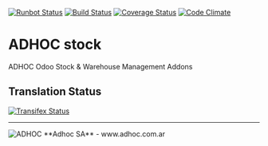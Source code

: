 [![Runbot Status](http://runbot.adhoc.com.ar/runbot/badge/flat/3/11.0.svg)](http://runbot.adhoc.com.ar/runbot/repo/github-com-ingadhoc-stock-3)
[![Build Status](https://travis-ci.org/ingadhoc/stock.svg?branch=11.0)](https://travis-ci.org/ingadhoc/stock)
[![Coverage Status](https://coveralls.io/repos/ingadhoc/stock/badge.png?branch=11.0)](https://coveralls.io/r/ingadhoc/stock?branch=11.0)
[![Code Climate](https://codeclimate.com/github/ingadhoc/stock/badges/gpa.svg)](https://codeclimate.com/github/ingadhoc/stock)

# ADHOC stock

ADHOC Odoo Stock & Warehouse Management Addons

[//]: # (addons)
[//]: # (end addons)

Translation Status
------------------
[![Transifex Status](https://www.transifex.com/projects/p/ingadhoc-stock-8-11-0/chart/image_png)](https://www.transifex.com/projects/p/ingadhoc-stock-11-0)

----

<img alt="ADHOC" src="http://fotos.subefotos.com/83fed853c1e15a8023b86b2b22d6145bo.png" />
**Adhoc SA** - www.adhoc.com.ar
